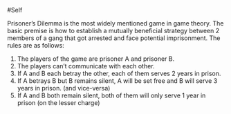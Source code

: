 #Self 

Prisoner’s Dilemma is the most widely mentioned game in game theory. The basic premise is how to establish a mutually beneficial strategy between 2 members of a gang that got arrested and face potential imprisonment. The rules are as follows:

1. The players of the game are prisoner A and prisoner B.
2. The players can’t communicate with each other.
3. If A and B each betray the other, each of them serves 2 years in prison.
4. If A betrays B but B remains silent, A will be set free and B will serve 3 years in prison. (and vice-versa)
5. If A and B both remain silent, both of them will only serve 1 year in prison (on the lesser charge)